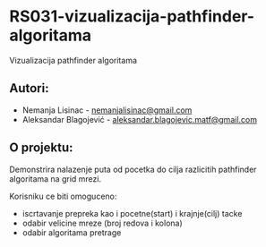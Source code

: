 # RS031-vizualizacija-pathfinder-algoritama
Vizualizacija pathfinder algoritama

## Autori:
   + Nemanja Lisinac - nemanjalisinac@gmail.com
   + Aleksandar Blagojević - aleksandar.blagojevic.matf@gmail.com
    
## O projektu:

Demonstrira nalazenje puta od pocetka do cilja razlicitih pathfinder algoritama na grid mrezi.

Korisniku ce biti omoguceno:
   + iscrtavanje prepreka kao i pocetne(start) i krajnje(cilj) tacke
   + odabir velicine mreze (broj redova i kolona)
   + odabir algoritama pretrage
